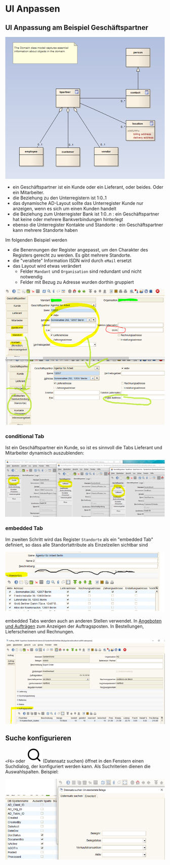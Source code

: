 # UI Anpassen

## UI Anpassung am Beispiel Geschäftspartner

![](../.gitbook/assets/BP-Domain-PIM.PNG)

* ein Geschäftspartner ist ein Kunde oder ein Lieferant, oder beides. Oder ein Mitarbeiter.
* die Beziehung zu den Unterregistern ist 1:0..1
* das dynamische AD-Layout sollte das Unterregister Kunde nur anzeigen, wenn es sich um einen Kunden handelt
* die Beziehung zum Unterregister Bank ist 1:0..n : ein Geschäftspartner hat keine oder mehrere Bankverbindungen hinterlegt
* ebenso die Unterregister Kontakte und Standorte : ein Geschäftspartner kann mehrere Standorte haben

Im folgenden Beispiel werden
* die Benennungen der Register angepasst, um den Charakter des Registers gerecht zu werden. Es gibt mehrere Standorte.
* die "veraltete" Information ISDN wird durch `eMail` ersetzt
* das Layout wird etwas verändert
  * Felder `Mandant` und `Organisation` sind redundant und nicht notwendig
  * Felder mit Bezug zu Adresse wurden dorthin gruppiert

![](../.gitbook/assets/BP-location-layout.png)

### conditional Tab

Ist ein Geschäftspartner ein Kunde, so ist es sinnvoll die Tabs Lieferant und Mitarbeiter dynamisch auszublenden:

![](../.gitbook/assets/conditionalTabs.PNG)

### embedded Tab

Im zweiten Schritt wird das Register `Standorte` als ein "embedded Tab" definiert, so dass alle Standortattribute als Einzelzeilen sichtbar sind

![](../.gitbook/assets/BP-location-subtab.png)

embedded Tabs werden auch an anderen Stellen verwendet. In [Angeboten und Aufträgen](../usr/2.3-sales.md) zum Anzeigen der Auftragsposten. In Bestellungen, Lieferscheinen und Rechnungen.

![](../.gitbook/assets/Auftrag60000.PNG)

## Suche konfigurieren

`<F6>` oder ![](../icons/feather/search.svg) (Datensatz suchen) öffnet in den Fenstern einen Suchdialog, der konfiguriert werden kann. Als Suchriterien dienen die Auswahlspalten. Beispiel:

![](../.gitbook/assets/DatensatzSuchen.PNG)
